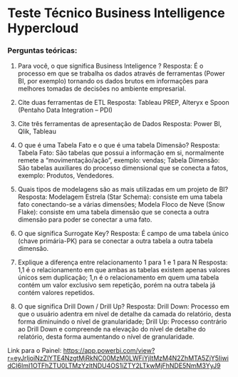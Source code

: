 # Teste Técnico Business Intelligence Hypercloud

### Perguntas teóricas:

1. Para você, o que significa Business Inteligence ?
Resposta: É o processo em que se trabalha os dados através de ferramentas (Power BI, por exemplo) tornando os dados brutos em informações para melhores tomadas de decisões no ambiente empresarial. 

2. Cite duas ferramentas de ETL
Resposta: Tableau PREP, Alteryx e Spoon (Pentaho Data Integration – PDI)

3.	Cite três ferramentas de apresentação de Dados
Resposta: Power BI, Qlik, Tableau

4.	O que é uma Tabela Fato e o que é uma tabela Dimensão?
Resposta: Tabela Fato: São tabelas que possui a informação em si, normalmente remete a “movimentação/ação”, exemplo: vendas; Tabela Dimensão: São tabelas auxiliares do processo dimensional que se conecta a fatos, exemplo: Produtos, Vendedores.

5.	Quais tipos de modelagens são as mais utilizadas em um projeto de BI?
Resposta: Modelagem Estrela (Star Schema): consiste em uma tabela fato conectando-se a várias dimensões; Modela Floco de Neve (Snow Flake): consiste em uma tabela dimensão que se conecta a outra dimensão para poder se conectar a uma fato. 

6.	O que significa Surrogate Key?
Resposta: É campo de uma tabela único (chave primária-PK) para se conectar a outra tabela a outra tabela dimensão.  

7.	Explique a diferença entre relacionamento 1 para 1 e 1 para N
Resposta: 1,1 é o relacionamento em que ambas as tabelas existem apenas valores únicos sem duplicação; 1,n é o relacionamento em quem uma tabela contém um valor exclusivo sem repetição, porém na outra tabela já contém valores repetidos.

8.	O que significa Drill Down / Drill Up?
Resposta: Drill Down: Processo em que o usuário adentra em nível de detalhe da camada do relatório, desta forma diminuindo o nível de granularidade; Drill Up: Processo contrário ao Drill Down e compreende na elevação do nível de detalhe do relatório, desta forma aumentando o nível de granularidade. 

Link para o Painel: https://app.powerbi.com/view?r=eyJrIjoiNzZlYTE4NzgtMjRkNC00MzM0LWFiYjItMzM4N2ZhMTA5ZjY5IiwidCI6ImI1OTFhZTU0LTMzYzItNDU4OS1iZTY2LTkwMjFhNDE5NmM3YyJ9

